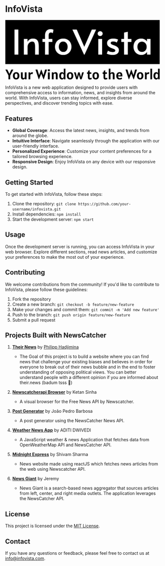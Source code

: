# InfoVista
![InfoVista Logo](AppLogo.png)


InfoVista is a new web application designed to provide users with comprehensive access to information, news, and insights from around the world. With InfoVista, users can stay informed, explore diverse perspectives, and discover trending topics with ease.

## Features

- **Global Coverage**: Access the latest news, insights, and trends from around the globe.
- **Intuitive Interface**: Navigate seamlessly through the application with our user-friendly interface.
- **Personalized Experience**: Customize your content preferences for a tailored browsing experience.
- **Responsive Design**: Enjoy InfoVista on any device with our responsive design.

## Getting Started

To get started with InfoVista, follow these steps:

1. Clone the repository: `git clone https://github.com/your-username/infovista.git`
2. Install dependencies: `npm install`
3. Start the development server: `npm start`

## Usage

Once the development server is running, you can access InfoVista in your web browser. Explore different sections, read news articles, and customize your preferences to make the most out of your experience.

## Contributing

We welcome contributions from the community! If you'd like to contribute to InfoVista, please follow these guidelines:

1. Fork the repository
2. Create a new branch: `git checkout -b feature/new-feature`
3. Make your changes and commit them: `git commit -m 'Add new feature'`
4. Push to the branch: `git push origin feature/new-feature`
5. Submit a pull request

## Projects Built with NewsCatcher
1. **[Their News](https://www.their.news/)** by [Philipp Hadjimina](https://github.com/Hadjimina)
   - The Goal of this project is to build a website where you can find news that challenge your existing biases and believes in order for everyone to break out of their news bubble and in the end to foster understanding of opposing political views. You can better understand people with a different opinion if you are informed about their.news (badum tsss 🥁)

2. **[Newscatcherapi Browser](https://newscatcher-browser.vercel.app/)** by Ketan Sinha
   - A visual browser for the Free News API by Newscatcher.

3. **[Post Generator](https://github.com/ojpbarbosa/post-generator)** by João Pedro Barbosa
   - A post generator using the NewsCatcher News API.

4. **[Weather News App](https://github.com/aditidw/weather-news-app)** by ADITI DWIVEDI
   - A JavaScript weather & news Application that fetches data from OpenWeatherMap API and NewsCatcher API.

5. **[Midnight Express](https://github.com/Mr-Emerald-Wolf/newsapp)** by Shivam Sharma
   - News website made using reactJS which fetches news articles from the web using Newscatcher API.

6. **[News Giant](https://github.com/jeremystryer/news_giant)** by Jeremy
   - News Giant is a search-based news aggregator that sources articles from left, center, and right media outlets. The application leverages the NewsCatcher API.

## License

This project is licensed under the [MIT License](https://opensource.org/licenses/MIT).

## Contact

If you have any questions or feedback, please feel free to contact us at [info@infovista.com](mailto:padhenchetan@gmail.com).


